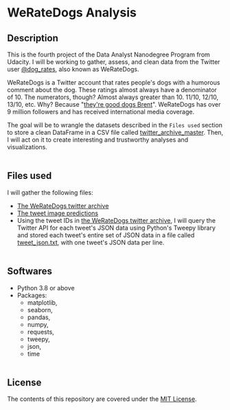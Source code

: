 # WeRateDogs Analysis
## Description
This is the fourth project of the Data Analyst Nanodegree Program from Udacity. I will be working to gather, assess, and clean data from the Twitter user [@dog_rates](https://twitter.com/dog_rates), also known as WeRateDogs.

WeRateDogs is a Twitter account that rates people's dogs with a humorous comment about the dog. These ratings almost always have a denominator of 10. The numerators, though? Almost always greater than 10. 11/10, 12/10, 13/10, etc. Why? Because "[they're good dogs Brent](https://knowyourmeme.com/memes/theyre-good-dogs-brent)". WeRateDogs has over 9 million followers and has received international media coverage.

The goal will be to wrangle the datasets described in the `Files used` section to store a clean DataFrame in a CSV file called [twitter_archive_master](twitter_archive_master.csv). Then, I will act on it to create interesting and trustworthy analyses and visualizations.
<br><br>

## Files used
I will gather the following files:
* [The WeRateDogs twitter archive](twitter-archive-enhanced.csv)
* [The tweet image predictions](image_predictions.tsv)
* Using the tweet IDs in [the WeRateDogs twitter archive](twitter-archive-enhanced.csv), I will query the Twitter API for each tweet's JSON data using Python's Tweepy library and stored each tweet's entire set of JSON data in a file called [tweet_json.txt](tweet_json.txt), with one tweet's JSON data per line.
<br><br>

## Softwares
* Python 3.8 or above
* Packages: 
  * matplotlib, 
  * seaborn, 
  * pandas, 
  * numpy, 
  * requests, 
  * tweepy, 
  * json, 
  * time
<br><br>

## License
The contents of this repository are covered under the [MIT License](LICENSE).
